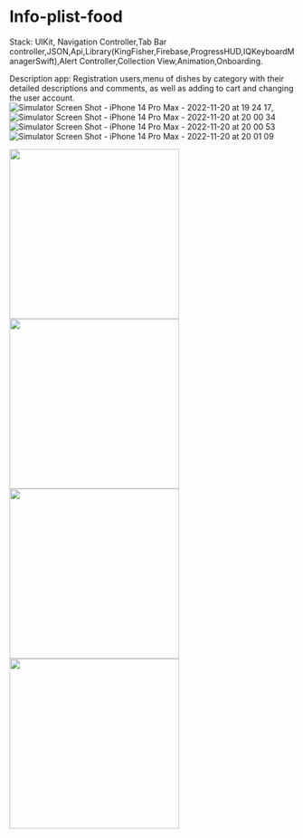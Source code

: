 # Info-plist-food
Stack: UIKit, Navigation Controller,Tab Bar controller,JSON,Api,Library(KingFisher,Firebase,ProgressHUD,IQKeyboardManagerSwift),Alert Controller,Collection View,Animation,Onboarding.

Description app: Registration users,menu of dishes by category with their detailed descriptions and comments, as well as adding to cart and changing the user account.
![Simulator Screen Shot - iPhone 14 Pro Max - 2022-11-20 at 19 24 17](https://user-images.githubusercontent.com/109229621/202915080-3b14a127-0ecf-4868-a3cf-592b181415bb.png),
![Simulator Screen Shot - iPhone 14 Pro Max - 2022-11-20 at 20 00 34](https://user-images.githubusercontent.com/109229621/202915280-f840d8e8-d833-4818-a5a8-3f18327d74df.png)
![Simulator Screen Shot - iPhone 14 Pro Max - 2022-11-20 at 20 00 53](https://user-images.githubusercontent.com/109229621/202915290-47afaa8d-6d6b-443d-9793-9c1be9a7b03f.png)
![Simulator Screen Shot - iPhone 14 Pro Max - 2022-11-20 at 20 01 09](https://user-images.githubusercontent.com/109229621/202915296-2495cf3f-c48b-4c33-a805-d95752716622.png)


<img src="https://github.com/Umbr0o/Diplom-project/blob/main/Diplom-project/Screens/1.png" width="300"> <img src="https://github.com/Umbr0o/Diplom-project/blob/main/Diplom-project/Screens/2.png" width="300"> <img src="https://github.com/Umbr0o/Diplom-project/blob/main/Diplom-project/Screens/3.png" width="300"> <img src="https://github.com/Umbr0o/Diplom-project/blob/main/Diplom-project/Screens/4.png" width="300">

